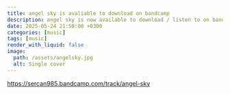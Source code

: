 ```yaml
---
title: angel sky is avaliable to download on bandcamp
description: angel sky is now available to download / listen to on bandcamp for free
date: 2025-05-24 21:50:00 +0300
categories: [music]
tags: [music]
render_with_liquid: false
image:
  path: /assets/angelsky.jpg
  alt: Single cover
---
```


<https://sercan985.bandcamp.com/track/angel-sky>
